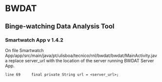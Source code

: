 # BWDAT

## Binge-watching Data Analysis Tool

### Smartwatch App v 1.4.2

On file Smartwatch App/app/src/main/java/pt/ulisboa/tecnico/rnl/bwdat/bwdat/MainActivity.java replace server_url with the location of the server running BWDAT Server App.

```
line 69		final private String url = <server_url>;
```